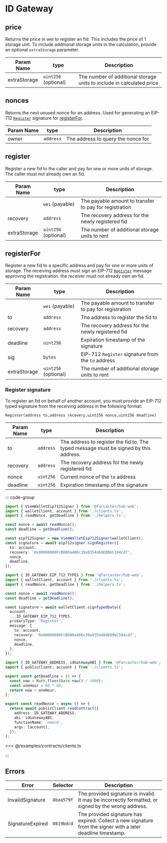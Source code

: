 # ID Gateway

## price

Returns the price in wei to register an fid. This includes the price of 1 storage unit. To include additional storage units
in the calculation, provide an optional `extraStorage` parameter.

| Param Name   | type                 | Description                                                           |
| ------------ | -------------------- | --------------------------------------------------------------------- |
| extraStorage | `uint256` (optional) | The number of additional storage units to include in calculated price |

## nonces

Returns the next unused nonce for an address. Used for generating an EIP-712 [`Register`](#register-signature) signature for [registerFor](#registerfor).

| Param Name | type      | Description                        |
| ---------- | --------- | ---------------------------------- |
| owner      | `address` | The address to query the nonce for |

## register

Register a new fid to the caller and pay for one or more units of storage. The caller must not already own an fid.

| Param Name   | type                 | Description                                            |
| ------------ | -------------------- | ------------------------------------------------------ |
|              | `wei` (payable)      | The payable amount to transfer to pay for registration |
| recovery     | `address`            | The recovery address for the newly registered fid      |
| extraStorage | `uint256` (optional) | The number of additional storage units to rent         |

## registerFor

Register a new fid to a specific address and pay for one or more units of storage. The receiving
address must sign an EIP-712 [`Register`](#register-signature) message approving the registration. the receiver must not already own an fid.

| Param Name   | type                 | Description                                            |
| ------------ | -------------------- | ------------------------------------------------------ |
|              | `wei` (payable)      | The payable amount to transfer to pay for registration |
| to           | `address`            | The address to register the fid to                     |
| recovery     | `address`            | The recovery address for the newly registered fid      |
| deadline     | `uint256`            | Expiration timestamp of the signature                  |
| sig          | `bytes`              | EIP-712 `Register` signature from the `to` address     |
| extraStorage | `uint256` (optional) | The number of additional storage units to rent         |

### Register signature

To register an fid on behalf of another account, you must provide an EIP-712 typed signature from the receiving address in the following format:

`Register(address to,address recovery,uint256 nonce,uint256 deadline)`

| Param Name | type      | Description                                                                           |
| ---------- | --------- | ------------------------------------------------------------------------------------- |
| to         | `address` | The address to register the fid to. The typed message must be signed by this address. |
| recovery   | `address` | The recovery address for the newly registered fid                                     |
| nonce      | `uint256` | Current nonce of the `to` address                                                     |
| deadline   | `uint256` | Expiration timestamp of the signature                                                 |

::: code-group

```ts [@farcaster/hub-web]
import { ViemWalletEip712Signer } from '@farcaster/hub-web';
import { walletClient, account } from './clients.ts';
import { readNonce, getDeadline } from './helpers.ts';

const nonce = await readNonce();
const deadline = getDeadline();

const eip712Signer = new ViemWalletEip712Signer(walletClient);
const signature = await eip712signer.signRegister({
  to: account,
  recovery: '0x00000000FcB080a4D6c39a9354dA9EB9bC104cd7',
  nonce,
  deadline,
});
```

```ts [Viem]
import { ID_GATEWAY_EIP_712_TYPES } from '@farcaster/hub-web';
import { walletClient, account } from './clients.ts';
import { readNonce, getDeadline } from './helpers.ts';

const nonce = await readNonce();
const deadline = getDeadline();

const signature = await walletClient.signTypedData({
  account,
  ...ID_GATEWAY_EIP_712_TYPES,
  primaryType: 'Register',
  message: {
    to: account,
    recovery: '0x00000000FcB080a4D6c39a9354dA9EB9bC104cd7',
    nonce,
    deadline,
  },
});
```

```ts [helpers.ts]
import { ID_GATEWAY_ADDRESS, idGatewayABI } from '@farcaster/hub-web';
import { publicClient, account } from './clients.ts';

export const getDeadline = () => {
  const now = Math.floor(Date.now() / 1000);
  const oneHour = 60 * 60;
  return now + oneHour;
};

export const readNonce = async () => {
  return await publicClient.readContract({
    address: ID_GATEWAY_ADDRESS,
    abi: idGatewayABI,
    functionName: 'nonce',
    args: [account],
  });
};
```

<<< @/examples/contracts/clients.ts

:::

## Errors

| Error            | Selector   | Description                                                                                                  |
| ---------------- | ---------- | ------------------------------------------------------------------------------------------------------------ |
| InvalidSignature | `8baa579f` | The provided signature is invalid. It may be incorrectly formatted, or signed by the wrong address.          |
| SignatureExpired | `0819bdcd` | The provided signature has expired. Collect a new signature from the signer with a later deadline timestamp. |
